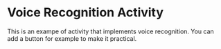 Voice Recognition Activity
===========================

This is an exampe of activity that implements voice recognition.
You can add a button for example to make it practical.